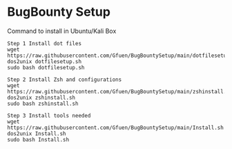 # BugBounty Setup

Command to install in Ubuntu/Kali Box


```
Step 1 Install dot files
wget https://raw.githubusercontent.com/Gfuen/BugBountySetup/main/dotfilesetup.sh
dos2unix dotfilesetup.sh
sudo bash dotfilesetup.sh
```

```
Step 2 Install Zsh and configurations
wget https://raw.githubusercontent.com/Gfuen/BugBountySetup/main/zshinstall.sh
dos2unix zshinstall.sh
sudo bash zshinstall.sh
```

```
Step 3 Install tools needed
wget https://raw.githubusercontent.com/Gfuen/BugBountySetup/main/Install.sh
dos2unix Install.sh
sudo bash Install.sh
```
